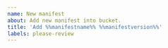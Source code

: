 ```yaml
---
name: New manifest
about: Add new manifest into bucket.
title: 'Add %%manifestname%% %%manifestversion%%'
labels: please-review
---
```


<!-- Is there issue, which request this manifest? -->
<!--     If yes, please add closing directive as follows: -->
<!--     - Closes #ISSUE_ID -->

